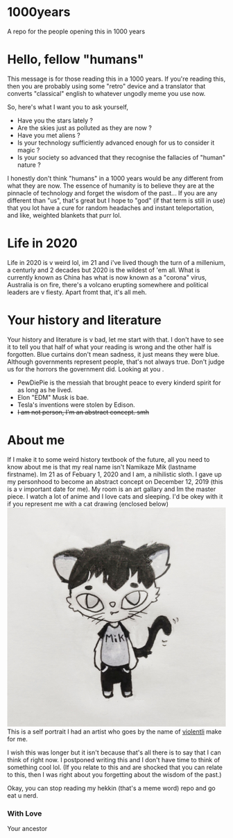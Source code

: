 # 1000years
A repo for the people opening this in 1000 years

# Hello, fellow "humans"

This message is for those reading this in a 1000 years.
If you're reading this, then you are probably using some "retro" device and a translator that converts "classical" english to whatever ungodly meme you use now.

So, here's what I want you to ask yourself,
* Have you the stars lately ? 
* Are the skies just as polluted as they are now ? 
* Have you met aliens ?
* Is your technology sufficiently advanced enough for us to consider it magic ?
* Is your society so advanced that they recognise the fallacies of "human" nature ?

I honestly don't think "humans" in a 1000 years would be any different from what they are now.
The essence of humanity is to believe they are at the pinnacle of technology and forget the wisdom of the past...
If you are any different than "us", that's great but I hope to "god" (if that term is still in use) that you lot have a cure for random headaches and instant teleportation,
and like, weighted blankets that purr lol.

# Life in 2020
Life in 2020 is v weird lol, im 21 and i've lived though the turn of a millenium, a centurly and 2 decades but 2020 is the wildest of 'em all.
What is currently known as China has what is now known as a "corona" virus, Australia is on fire, there's a volcano erupting somewhere and political leaders are v fiesty.
Apart fromt that, it's all meh.

# Your history and literature
Your history and literature is v bad, let me start with that. I don't have to see it to tell you that half of what your reading is wrong and the other half is forgotten.
Blue curtains don't mean sadness, it just means they were blue.
Although governments represent people, that's not always true. Don't judge us for the horrors the government did. Looking at you <insert regieme that did a big oopsie>.
* PewDiePie is the messiah that brought peace to every kinderd spirit for as long as he lived.
* Elon "EDM" Musk is bae.
* Tesla's inventions were stolen by Edison.
* ~~I am not person, I'm an abstract concept. smh~~

# About me
If I make it to some weird history textbook of the future, all you need to know about me is that my real name isn't
Namikaze Mik (lastname firstname). Im 21 as of Febuary 1, 2020 and I am, a nihilistic sloth.
I gave up my personhood to become an abstract concept on December 12, 2019 (this is a v important date for me).
My room is an art gallary and Im the master piece.
I watch a lot of anime and I love cats and sleeping.
I'd be okey with it if you represent me with a cat drawing (enclosed below)
![chibbo cat mik](https://raw.githubusercontent.com/Mik1337/1000years/master/ChiBMik.jpeg)
This is a self portrait I had an artist who goes by the name of [violentli](https://www.instagram.com/violentli/) make for me.

I wish this was longer but it isn't because that's all there is to say that I can think of right now.
I postponed writing this and I don't have time to think of something cool lol. (If you relate to this and are shocked that you can relate to this, then I was right about you forgetting about the wisdom of the past.)

Okay, you can stop reading my hekkin (that's a meme word) repo and go eat u nerd.

### With Love
Your ancestor
